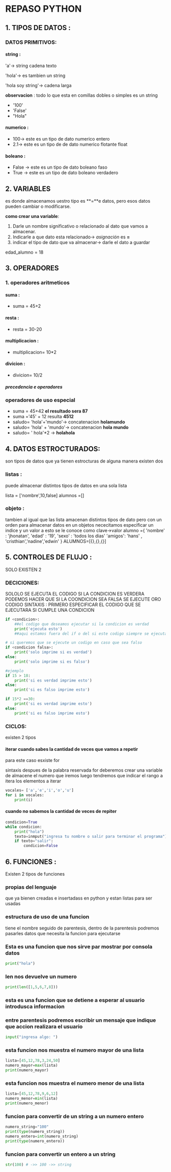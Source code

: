 # REPASO PYTHON
## 1. TIPOS DE DATOS :
### DATOS PRIMITIVOS:
#### string :
'a'-> string cadena texto

'hola'-> es tambien un string

'hola soy string'-> cadena larga

**observacion** : todo lo que esta en comillas dobles o simples es un string
- '100'
- 'False'
- "Hola"
#### numerico :
- 100-> este es un tipo de dato numerico entero
- 2.1-> este es un tipo de de dato numerico flotante float
#### boleano :
- False -> este es un tipo de dato boleano faso
- True -> este es un tipo de dato boleano verdadero
## 2. VARIABLES
es donde almacenamos uestro tipo  es **=**e datos, pero esos datos pueden cambiar o modificarse.

**como crear una variable**:
1. Darle un nombre significativo o relacionado al dato que vamos a almacenar.
2. Indicarle a que dato esta relacionado-> *asignación* es **=**
3. indicar el tipo de dato que va almacenar-> darle el dato a guardar

edad_alumno = 18
## 3. OPERADORES
### 1. operadores aritmeticos
#### suma :
- suma = 45+2
#### resta :
- resta = 30-20
#### multiplicacion : 
- multiplicacion= 10*2
#### divicion :
- divicion= 10/2
##### precedencia e operadores
### operadores de uso especial
- suma = 45+42 **el resultado sera 87**
- suma ='45' + 12 resulta **4512**
- saludo= 'hola'+'mundo'-> concatenacion **holamundo**
- saludo= 'hola' + 'mundo'-> concatenacion **hola mundo**
- saludo= ' hola'*2 -> **holahola**
## 4. DATOS ESTROCTURADOS:
son tipos de datos que ya tienen estrocturas de alguna manera
existen dos

### listas :
puede almacenar distintos tipos de datos en una sola lista

lista = ['nombre',10,false]
alumnos =[]
### objeto :
tambien al igual que las lista amacenan distintos tipos de dato pero con un orden para almacenar datos en un objetos nececitamos especificar un indice y un valor a esto se le conoce como clave->valor
alumno ={
'nombre' : 'jhonatan',
'edad' : '19',
'sexo' : 'todos los dias'
'amigos': 'hans' , 'cristhian','nadine','edwin'
}
ALUMNOS=[{},{},{}]
## 5. CONTROLES DE FLUJO :
SOLO EXISTEN 2 
### DECICIONES:

SOLOLO SE EJECUTA EL CODIGO SI LA CONDICION ES VERDERA PODEMOS HACER QUE SI LA COONDICION SEA FALSA SE EJECUTE ORO CODIGO
SINTAXIS : PRIMERO ESPECIFICAR EL CODIGO  QUE SE EJECUTARA SI CUMPLE UNA CONDICION
```PYTHON
if <condicion>:
    ##el codigo que deseamos ejecutar si la condicion es verdad 
    print('ejecuta esto')
    ##aqui estamos fuera del if o del si este codigo siempre se ejecutara no depende del if 
```
```python
# si queremos que se ejecute un codigo en caso que sea falso 
if <condicion falsa>:
    print('solo imprime si es verdad')
else:
    print('solo imprime si es falso')
```
```python
#ejemplo
if 15 > 18:
    print('si es verdad imprime esto')
else:
    print('si es falso imprime esto')
```
```python
if 15*2 ==30:
    print('si es verdad imprime esto')
else:
    print('si es falso imprime esto')
```
### CICLOS: 
existen 2 tipos
#### iterar cuando sabes la cantidad de veces que vamos a repetir
para este caso esxiste for 

sintaxis despues de la palabra reservada for deberemos crear una variable de almacene el numero que iremos luego tendremos que indicar el rango a itera los elementos a iterar
```python
vocales= ['a','e','i','o','u']
for i in vocales:
    print(i)
```  
#### cuando no sabemos la cantidad de veces de repiter 
```python
condicion=True
while condicion:
    print("hola")
    texto=inmput("ingresa tu nombre o salir para terminar el programa")
    if texto="salir":
        condicion=False
```

## 6. FUNCIONES :
Existen 2 tipos de funciones
### propias del lenguaje
que ya bienen creadas e insertadass en python y estan listas para ser usadas
### estructura de uso de una funcion
tiene el nombre seguido de parentesis,
dentro de la parentesis podremos pasarles datos que necesita la funcion para ejecutarse
### Esta es una funcion que nos sirve par mostrar por consola datos
```python
print("hola")
```
### len nos devuelve un numero
```python
print(len([1,5,6,7,8]))
```
### esta es una funcion que se detiene a esperar al usuario introdusca informacion
### entre parentesis podremos escribir un mensaje que indique que accion realizara el usuario
```python
input("ingresa algo: ")
```
### esta funcion nos muestra el numero mayor de una lista
```python
lista=[45,12,78,3,24,50]
numero_mayor=max(lista)
print(numero_mayor)
```
### esta funcion nos muestra el numero menor de una lista
```python
lista=[45,12,78,9,6,12]
numero_menor=min(lista)
print(numero_menor)
```
### funcion para convertir de un string a un numero entero
```python
numero_string="100"
print(type(numero_string))
numero_entero=int(numero_string)
print(type(numero_entero))
```
### funcion para convertir un entero a un string
```python
str(100) # ->> 100 ->> string
```